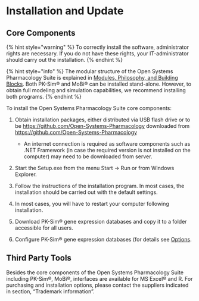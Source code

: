 # Installation and Update

## Core Components

{% hint style="warning" %}
To correctly install the software, administrator rights are necessary. If you do not have these rights, your IT-administrator should carry out the installation.
{% endhint %}

{% hint style="info" %}
The modular structure of the Open Systems Pharmacology Suite is explained in [Modules, Philosophy, and Building Blocks](modules-philsophy-building-blocks.md). Both PK-Sim® and MoBi® can be installed stand-alone. However, to obtain full modeling and simulation capabilities, we recommend installing both programs.
{% endhint %}

To install the Open Systems Pharmacology Suite core components:

1.  Obtain installation packages, either distributed via USB flash drive or to be https://github.com/Open-Systems-Pharmacology downloaded from https://github.com/Open-Systems-Pharmacology

    - An internet connection is required as software components such as .NET Framework (in case the required version is not installed on the computer) may need to be downloaded from server.

2.  Start the Setup.exe from the menu Start -> Run or from Windows Explorer.

3.  Follow the instructions of the installation program. In most cases, the installation should be carried out with the default settings.

4.  In most cases, you will have to restart your computer following installation.

5.  Download PK-Sim® gene expression databases and copy it to a folder accessible for all users.

6.  Configure PK-Sim® gene expression databases (for details see [Options](../part-3/pk-sim-options.md).

## Third Party Tools

Besides the core components of the Open Systems Pharmacology Suite including PK-Sim®, MoBi®, interfaces are available for MS Excel® and R. For purchasing and installation options, please contact the suppliers indicated in section, “Trademark information”.
